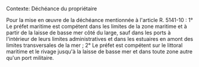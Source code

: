 Contexte: Déchéance du propriétaire

Pour la mise en œuvre de la déchéance mentionnée à l'article R. 5141-10 : 1° Le préfet maritime est compétent dans les limites de la zone maritime et à partir de la laisse de basse mer côté du large, sauf dans les ports à l'intérieur de leurs limites administratives et dans les estuaires en amont des limites transversales de la mer ; 2° Le préfet est compétent sur le littoral maritime et le rivage jusqu'à la laisse de basse mer et dans toute zone autre qu'un port militaire.